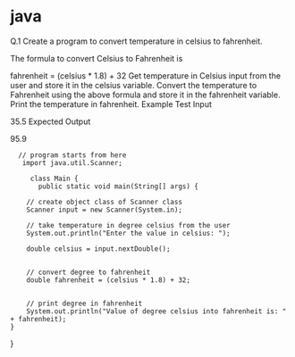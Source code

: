 # java


Q.1 Create a program to convert temperature in celsius to fahrenheit.

The formula to convert Celsius to Fahrenheit is

fahrenheit = (celsius * 1.8) + 32
Get temperature in Celsius input from the user and store it in the celsius variable.
Convert the temperature to Fahrenheit using the above formula and store it in the fahrenheit variable.
Print the temperature in fahrenheit.
Example
Test Input

35.5
Expected Output

95.9






      // program starts from here
       import java.util.Scanner;

         class Main {
           public static void main(String[] args) {

        // create object class of Scanner class 
        Scanner input = new Scanner(System.in);
        
        // take temperature in degree celsius from the user
        System.out.println("Enter the value in celsius: ");
        
        double celsius = input.nextDouble();
        
 
        // convert degree to fahrenheit
        double fahrenheit = (celsius * 1.8) + 32;
        
 
        // print degree in fahrenheit
        System.out.println("Value of degree celsius into fahrenheit is: " + fahrenheit);
    }
}
